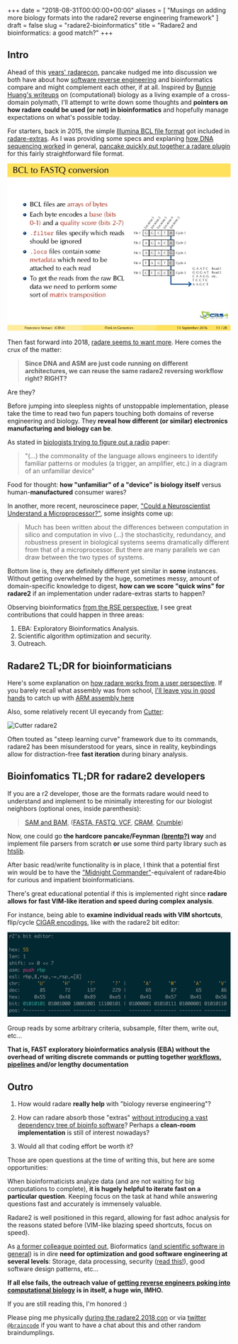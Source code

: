 +++
date = "2018-08-31T00:00:00+00:00"
aliases = [ "Musings on adding more biology formats into the radare2 reverse engineering framework" ]
draft = false
slug = "radare2-bioinformatics"
title = "Radare2 and bioinformatics: a good match?"
+++

## Intro

Ahead of this [years' radarecon][radarecon2018], pancake nudged me into discussion we both have about how [software reverse engineering][reddit_reveng] and bioinformatics compare and might complement each other, if at all. Inspired by [Bunnie Huang's writeups][bunnie_on_biology_reveng] on (computational) biology as a living example of a cross-domain polymath, I'll attempt to write down some thoughts and **pointers on how radare could be used (or not) in bioinformatics** and hopefully manage expectations on what's possible today.

For starters, back in 2015, the simple [Illumina BCL file format][illumina_bcl_format] got included in [radare-extras][radare_extras]. As I was providing some specs and explaning [how DNA sequencing worked][dna_sequencing] in general, [pancake quickly put together a radare plugin][radare_bcl_plugin] for this fairly straightforward file format. 

![BCL format](/images/bcl_format_tldr_csr4.jpg)

Then fast forward into 2018, [radare seems to want more][radare4bio]. Here comes the crux of the matter:

> **Since DNA and ASM are just code running on different architectures, we can reuse the same radare2 reversing workflow right? RIGHT?**

Are they?

Before jumping into sleepless nights of unstoppable implementation, please take the time to read two fun papers touching both domains of reverse engineering and biology. They **reveal how different (or similar) electronics manufacturing and biology can be**.

As stated in [biologists trying to figure out a radio][biologists_repairing_radios] paper:

> "(...) the commonality of the language allows engineers to identify
familiar patterns or modules (a trigger, an amplifier, etc.) in a
diagram of an unfamiliar device"

Food for thought: **how "unfamiliar" of a "device" is biology itself** versus human-**manufactured** consumer wares?

In another, more recent, neuroscinece paper, ["Could a Neuroscientist Understand a Microprocessor?"][neuroscience_understand_ic], some insights come up:

> Much has been written about the differences between computation in silico and computation in vivo (...) the stochasticity, redundancy, and robustness present in biological systems seems dramatically different from that of a microprocessor. But there are many parallels we can draw between the two types of systems.

Bottom line is, they are definitely different yet similar in **some** instances. Without getting overwhelmed by the huge, sometimes messy, amount of domain-specific knowledge to digest, **how can we score "quick wins" for radare2** if an implementation under radare-extras starts to happen? 

Observing bioinformatics [from the RSE perspective][RSE], I see great contributions that could happen in three areas:

1. EBA: Exploratory Bioinformatics Analysis.
2. Scientific algorithm optimization and security.
3. Outreach.

## Radare2 TL;DR for bioinformaticians

Here's some explanation on [how radare works from a user perspective][radare2book]. If you barely recall what assembly was from school, [I'll leave you in good hands][azeria_labs] to catch up with [ARM assembly here][arm_assembly]

Also, some relatively recent UI eyecandy from [Cutter][cutter]:

![Cutter radare2][cutter_screenshot]

Often touted as "steep learning curve" framework due to its commands, radare2 has been misunderstood for years, since in reality, keybindings allow for distraction-free **fast iteration** during binary analysis.


## Bioinfomatics TL;DR for radare2 developers

If you are a r2 developer, those are the formats radare would need to understand and implement to be minimally interesting for our biologist neighbors (optional ones, inside parenthesis):

> [SAM and BAM][sam_spec], ([FASTA, FASTQ, VCF][bioinfo_formats], [CRAM][CRAM], [Crumble][crumble_compression_format])

Now, one could go **the hardcore pancake/Feynman [(brentp?)][brentp] way** and implement file parsers from scratch **or** use some third party library such as [htslib][htslib].

After basic read/write functionality is in place, I think that a potential first win would be to have the ["Midnight Commander"][MC]-equivalent of radare4bio for curious and impatient bioinformaticians.

There's great educational potential if this is implemented right since **radare allows for fast VIM-like iteration and speed during complex analysis**.

For instance, being able to **examine individual reads with VIM shortcuts**, flip/cycle [CIGAR encodings][CIGAR], like with the radare2 bit editor:

![radare2 bit editor](/images/r2_bit_editor.png)

Group reads by some arbitrary criteria, subsample, filter them, write out, etc...

**That is, FAST exploratory bioinformatics analysis (EBA) without the overhead of writing discrete commands or putting together [workflows][commonwl], [pipelines][bcbio] and/or lengthy documentation**


## Outro

1. How would radare **really help** with "biology reverse engineering"?

1. How can radare absorb those "extras" [without introducing a vast dependency tree of bioinfo software][bioconda]? Perhaps a **clean-room implementation** is still of interest nowadays?

1. Would all that coding effort be worth it?

Those are open questions at the time of writing this, but here are some opportunities:

When bioinformaticists analyze data (and are not waiting for big computations to complete), **it is hugely helpful to iterate fast on a particular question**. Keeping focus on the task at hand while answering questions fast and accurately is immensely valuable.

Radare2 is well positioned in this regard, allowing for fast adhoc analysis for the reasons stated before (VIM-like blazing speed shortcuts, focus on speed).

As [a former colleague pointed out][mussolbio], Bioformatics ([and scientific software in general][scisoftware]) is in dire **need for optimization and good software engineering at several levels**: Storage, data processing, security ([read this!][dna_security]), good software design patterns, etc...

**If all else fails, the outreach value of [getting reverse engineers poking into computational biology][sequencer_hacking] is in itself, a huge win, IMHO.**

If you are still reading this, I'm honored :) 

Please ping me physically [during the radare2 2018 con][radarecon2018] or via [twitter `@braincode`](http://twitter.com/braincode) if you want to have a chat about this and other random braindumplings.

  [radarecon2018]: https://rada.re/con/2018/
  [radare4bio]: https://github.com/radare/radare2-extras/issues/165
  [radare_bcl_plugin]: https://github.com/radare/radare2-extras/blob/master/bcl/core_bcl.c
  [biologists_repairing_radios]: https://www.cell.com/cancer-cell/abstract/S1535-6108(02)00133-2?code=cell-site
  [neuroscience_understand_ic]: https://journals.plos.org/ploscompbiol/article?id=10.1371/journal.pcbi.1005268
  [tsp_radar_module_teardown]: https://www.youtube.com/watch?v=5vqSX40seqA
  [eevblog_spectrum_analyzer]: https://www.youtube.com/watch?v=fvTfBwRzpdo
  [dna_security]: https://dnasec.cs.washington.edu/dnasec.pdf
  [bunnie_on_biology_reveng]: https://www.bunniestudios.com/blog/?cat=16
  [sequencer_hacking]: https://www.nature.com/articles/d41586-018-05769-8
  [reddit_reveng]: https://www.reddit.com/r/reverseengineering
  [dna_sequencing]: https://en.wikipedia.org/wiki/DNA_sequencing
  [illumina_bcl_format]: https://www.illumina.com/informatics/sequencing-data-analysis/sequence-file-formats.html
  [crumble_compression_format]: https://academic.oup.com/bioinformatics/advance-article/doi/10.1093/bioinformatics/bty608/5051198
  [plyranges]: https://github.com/sa-lee/plyranges
  [radare_extras]: https://github.com/radare/radare2-extras
  [htslib]: http://www.htslib.org/
  [MC]: https://en.wikipedia.org/wiki/Midnight_Commander
  [sam_spec]: [https://samtools.github.io/hts-specs/SAMv1.pdf]
  [biostars]: http://biostars.org/
  [CIGAR]: https://wiki.bits.vib.be/index.php/CIGAR
  [bioinfo_formats]: https://bioinformatics-workbook.readthedocs.io/en/latest/introduction/fileFormats/
  [CRAM]: http://www.internationalgenome.org/faq/what-are-cram-files
  [brentp]: https://github.com/brentp
  [RSE]: https://rse.ac.uk/
  [radare2book]: https://radare.gitbooks.io/radare2book/content/
  [r2_cheatsheet]: https://twitter.com/angealbertini/status/685150558915833856
  [cutter_screenshot]: https://raw.githubusercontent.com/radareorg/cutter/master/docs/screenshot.png
  [cutter]: https://github.com/radareorg/cutter
  [assembly]: https://en.wikipedia.org/wiki/Assembly_language
  [arm_assembly]: https://azeria-labs.com/writing-arm-assembly-part-1/
  [azeria_labs]: https://twitter.com/azeria_labs
  [bcbio]: https://github.com/bcbio/bcbio-nextgen
  [commonwl]: https://www.commonwl.org/
  [bioconda]: https://bioconda.github.io/
  [mussolbio]: http://mussol.org/2016/06/11/changing-career-paths/
  [scisoftware]: https://www.nature.com/news/2010/101013/full/467775a.html
  [precision_medicine]: https://en.wikipedia.org/wiki/Precision_medicine
